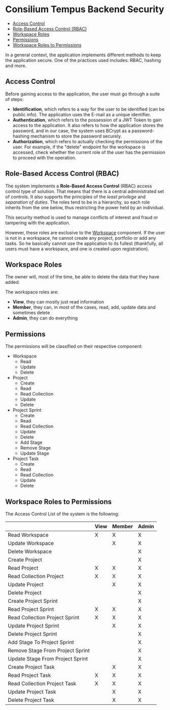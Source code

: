 # Consilium Tempus Backend Security

* [Access Control](#access-control)
* [Role-Based Access Control (RBAC)](#role-based-access-control-rbac)
* [Workspace Roles](#workspace-roles)
* [Permissions](#permissions)
* [Workspace Roles to Permissions](#workspace-roles-to-permissions)

In a general context, the application implements different methods to keep the application secure.
One of the practices used includes: RBAC, hashing and more.

## Access Control

Before gaining access to the application, the user must go through a suite of steps:

- **Identification**, which refers to a way for the user to be identified (can be public info).
  The application uses the E-mail as a unique identifier.
- **Authentication**, which refers to the possession of a JWT Token to gain access to the application.
  It also refers to how the application stores the password, and in our case,
  the system uses BCrypt as a password-hashing mechanism to store the password securely.
- **Authorization**, which refers to actually checking the permissions of the user.
  For example, if the "delete" endpoint for the workspace is accessed,
  check whether the current role of the user has the permission to proceed with the operation.

## Role-Based Access Control (RBAC)

The system implements a **Role-Based Access Control** (RBAC) access control type of solution.
That means that there is a central administrated set of controls.
It also supports the principles of the *least privilege* and *separation of duties*.
The roles tend to be in a hierarchy, so each role inherits from the one below,
thus restricting the power held by an individual.

This security method is used to manage conflicts of interest and fraud or tampering with the application.

However, these roles are exclusive to the [Workspace](domain/aggregates/Aggregate.Workspace) component.
If the user is not in a workspace, he cannot create any project, portfolio or add any tasks.
So he basically cannot use the application to its fullest
(thankfully, all users must have a workspace, and one is created upon registration).

## Workspace Roles

The owner will, most of the time, be able to delete the data that they have added.

The workspace roles are:

- **View**, they can mostly just read information
- **Member**, they can, in most of the cases, read, add, update data and sometimes delete
- **Admin**, they can do everything

## Permissions

The permissions will be classified on their respective component:

- Workspace
  - Read
  - Update
  - Delete
- Project
  - Create
  - Read
  - Read Collection
  - Update
  - Delete
- Project Sprint
  - Create
  - Read
  - Read Collection
  - Update
  - Delete
  - Add Stage
  - Remove Stage
  - Update Stage
- Project Task
  - Create
  - Read
  - Read Collection
  - Update
  - Delete

## Workspace Roles to Permissions

The Access Control List of the system is the following:

|                                  | View | Member | Admin |
|----------------------------------|------|--------|-------|
| Read Workspace                   | X    | X      | X     |
| Update Workspace                 |      | X      | X     |
| Delete Workspace                 |      |        | X     |
| Create Project                   |      |        | X     |
| Read Project                     | X    | X      | X     |
| Read Collection Project          | X    | X      | X     |
| Update Project                   |      | X      | X     |
| Delete Project                   |      |        | X     |
| Create Project Sprint            |      |        | X     |
| Read Project Sprint              | X    | X      | X     |
| Read Collection Project Sprint   | X    | X      | X     |
| Update Project Sprint            |      | X      | X     |
| Delete Project Sprint            |      |        | X     |
| Add Stage To Project Sprint      |      |        | X     |
| Remove Stage From Project Sprint |      |        | X     |
| Update Stage From Project Sprint |      |        | X     |
| Create Project Task              |      | X      | X     |
| Read Project Task                | X    | X      | X     |
| Read Collection Project Task     | X    | X      | X     |
| Update Project Task              |      | X      | X     |
| Delete Project Task              |      | X      | X     |